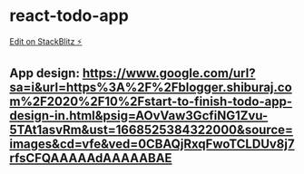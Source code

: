 # react-todo-app

[Edit on StackBlitz ⚡️](https://stackblitz.com/edit/react-9tgzgb)

## App design: https://www.google.com/url?sa=i&url=https%3A%2F%2Fblogger.shiburaj.com%2F2020%2F10%2Fstart-to-finish-todo-app-design-in.html&psig=AOvVaw3GcfiNG1Zvu-5TAt1asvRm&ust=1668525384322000&source=images&cd=vfe&ved=0CBAQjRxqFwoTCLDUv8j7rfsCFQAAAAAdAAAAABAE
